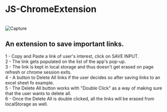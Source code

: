 # JS-ChromeExtension
\
![Capture](https://user-images.githubusercontent.com/95254477/157733777-cfdcf2fb-cb6a-44aa-999f-eacc160b6275.PNG)

## An extension to save important links.
1 - Copy and Paste a link of user's interest, click on SAVE INPUT.\
2 - The link gets populated on the list of the app's pop-up.\
3 - The link is kept in local storage and thus doesn't get erased on page refresh or chrome session exits.\
4 - A button to Delete All links if the user decides so after saving links to an excel sheet fo example.\
5 - The Delete All button works with "Double Click" as a way of making sure that the user wants to delete all.\
6 - Once the Delete All is double clicked, all the links will be erased from localStorage as well.
